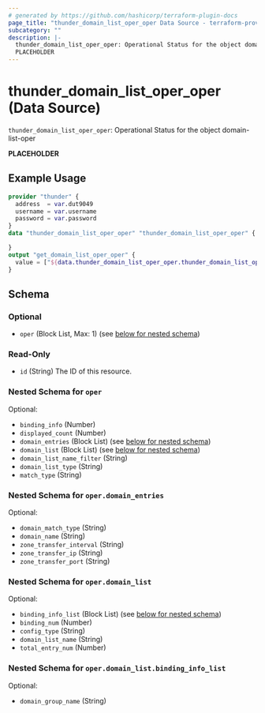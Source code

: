 ```yaml
---
# generated by https://github.com/hashicorp/terraform-plugin-docs
page_title: "thunder_domain_list_oper_oper Data Source - terraform-provider-thunder"
subcategory: ""
description: |-
  thunder_domain_list_oper_oper: Operational Status for the object domain-list-oper
  PLACEHOLDER
---
```


# thunder_domain_list_oper_oper (Data Source)

`thunder_domain_list_oper_oper`: Operational Status for the object domain-list-oper

__PLACEHOLDER__

## Example Usage

```terraform
provider "thunder" {
  address  = var.dut9049
  username = var.username
  password = var.password
}
data "thunder_domain_list_oper_oper" "thunder_domain_list_oper_oper" {

}
output "get_domain_list_oper_oper" {
  value = ["${data.thunder_domain_list_oper_oper.thunder_domain_list_oper_oper}"]
}
```

<!-- schema generated by tfplugindocs -->
## Schema

### Optional

- `oper` (Block List, Max: 1) (see [below for nested schema](#nestedblock--oper))

### Read-Only

- `id` (String) The ID of this resource.

<a id="nestedblock--oper"></a>
### Nested Schema for `oper`

Optional:

- `binding_info` (Number)
- `displayed_count` (Number)
- `domain_entries` (Block List) (see [below for nested schema](#nestedblock--oper--domain_entries))
- `domain_list` (Block List) (see [below for nested schema](#nestedblock--oper--domain_list))
- `domain_list_name_filter` (String)
- `domain_list_type` (String)
- `match_type` (String)

<a id="nestedblock--oper--domain_entries"></a>
### Nested Schema for `oper.domain_entries`

Optional:

- `domain_match_type` (String)
- `domain_name` (String)
- `zone_transfer_interval` (String)
- `zone_transfer_ip` (String)
- `zone_transfer_port` (String)


<a id="nestedblock--oper--domain_list"></a>
### Nested Schema for `oper.domain_list`

Optional:

- `binding_info_list` (Block List) (see [below for nested schema](#nestedblock--oper--domain_list--binding_info_list))
- `binding_num` (Number)
- `config_type` (String)
- `domain_list_name` (String)
- `total_entry_num` (Number)

<a id="nestedblock--oper--domain_list--binding_info_list"></a>
### Nested Schema for `oper.domain_list.binding_info_list`

Optional:

- `domain_group_name` (String)


